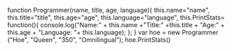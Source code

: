 
function Programmer(name, title, age, language){
  this.name="name",
  this.title="title",
  this.age="age",
  this.language="language",
  this.PrintStats= function(){
    console.log("Name:" + this.name +"Title:" +this.title + "Age:" + this.age + "Language: "+ this.language);
  };
}
var hoe = new Programmer ("Hoe", "Queen", "350", "Omnilingual");
hoe.PrintStats()
